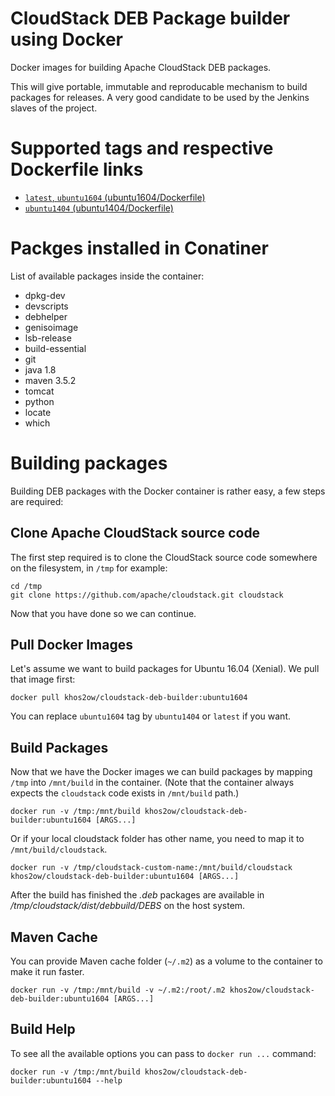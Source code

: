 # CloudStack DEB Package builder using Docker
Docker images for building Apache CloudStack DEB packages.

This will give portable, immutable and reproducable mechanism to build packages for releases. A very good candidate to be used by the Jenkins slaves of the project.

# Supported tags and respective Dockerfile links
- [`latest`, `ubuntu1604` (ubuntu1604/Dockerfile)](https://github.com/khos2ow/cloudstack-deb-builder/blob/master/ubuntu1604/Dockerfile)
- [`ubuntu1404` (ubuntu1404/Dockerfile)](https://github.com/khos2ow/cloudstack-deb-builder/blob/master/ubuntu1404/Dockerfile)

# Packges installed in Conatiner
List of available packages inside the container:

- dpkg-dev
- devscripts
- debhelper
- genisoimage
- lsb-release
- build-essential
- git
- java 1.8
- maven 3.5.2
- tomcat
- python
- locate
- which

# Building packages
Building DEB packages with the Docker container is rather easy, a few steps are required:

## Clone Apache CloudStack source code
The first step required is to clone the CloudStack source code somewhere on the filesystem, in `/tmp` for example:

    cd /tmp
    git clone https://github.com/apache/cloudstack.git cloudstack

Now that you have done so we can continue.

## Pull Docker Images
Let's assume we want to build packages for Ubuntu 16.04 (Xenial). We pull that image first:

    docker pull khos2ow/cloudstack-deb-builder:ubuntu1604

You can replace `ubuntu1604` tag by `ubuntu1404` or `latest` if you want.

## Build Packages
Now that we have the Docker images we can build packages by mapping `/tmp` into `/mnt/build` in the container. (Note that the container always expects the `cloudstack` code exists in `/mnt/build` path.)

    docker run -v /tmp:/mnt/build khos2ow/cloudstack-deb-builder:ubuntu1604 [ARGS...]

Or if your local cloudstack folder has other name, you need to map it to `/mnt/build/cloudstack`.

    docker run -v /tmp/cloudstack-custom-name:/mnt/build/cloudstack khos2ow/cloudstack-deb-builder:ubuntu1604 [ARGS...]

After the build has finished the *.deb* packages are available in */tmp/cloudstack/dist/debbuild/DEBS* on the host system.

## Maven Cache
You can provide Maven cache folder (`~/.m2`) as a volume to the container to make it run faster.

    docker run -v /tmp:/mnt/build -v ~/.m2:/root/.m2 khos2ow/cloudstack-deb-builder:ubuntu1604 [ARGS...]

## Build Help
To see all the available options you can pass to `docker run ...` command:

    docker run -v /tmp:/mnt/build khos2ow/cloudstack-deb-builder:ubuntu1604 --help

